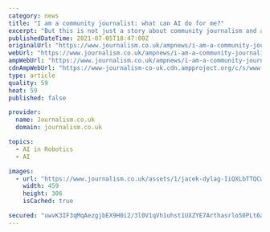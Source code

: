 ```yaml
---
category: news
title: "I am a community journalist: what can AI do for me?"
excerpt: "But this is not just a story about community journalism and audience engagement. Half a million comments a month is way too much for a team of human moderators to sift through. With spam, abuse, graphic content and all forms of online hatred,"
publishedDateTime: 2021-07-05T18:47:00Z
originalUrl: "https://www.journalism.co.uk/ampnews/i-am-a-community-journalist-what-can-ai-do-for-me-/s435/a837358/"
webUrl: "https://www.journalism.co.uk/ampnews/i-am-a-community-journalist-what-can-ai-do-for-me-/s435/a837358/"
ampWebUrl: "https://www.journalism.co.uk/ampnews/i-am-a-community-journalist-what-can-ai-do-for-me-/s435/a837358/"
cdnAmpWebUrl: "https://www-journalism-co-uk.cdn.ampproject.org/c/s/www.journalism.co.uk/ampnews/i-am-a-community-journalist-what-can-ai-do-for-me-/s435/a837358/"
type: article
quality: 59
heat: 59
published: false

provider:
  name: Journalism.co.uk
  domain: journalism.co.uk

topics:
  - AI in Robotics
  - AI

images:
  - url: "https://www.journalism.co.uk/assets/1/jacek-dylag-IiQXLbTTQCw-unsplash.jpg_resized_460_.jpeg"
    width: 459
    height: 306
    isCached: true

secured: "uwvK3IF3qMqAezgjbEX9H0i2/3l0V1qVh1uhst1UXZYE7Arthasrlo50PLt6aSkfi3BtOQpEeqdUBhMm629SWchEor36VuaT0rwPXwOBPn7ienfWhFldUwxGmBAd3sYpMwKEcCQ4kiM/L6GjAWW5HOsHNFupbudrw+W3SUO+4okDpKIBMJMAgMj92w8ebvaagICJuaxZZ5rC3LgF2Sdmj479EUZPcdbwQu1FWJcX3Z7oInibIqXtezWjIt+295f0OX4ZiKQFZCjXewFB+V4w3hxp1nUZV+TRndImsdPNX5QT1OtHSZxQ5/T3ApMqBke0eLY+jtRFI6wNf6PJl/nB5XRocSh0a4wddkTEYZfprzE=;CkapvIfwvegPdDbu0chQZg=="
---
```


